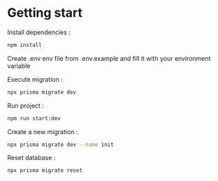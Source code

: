 # Getting start

Install dependencies :

```bash
npm install
```

Create .env env file from .env.example and fill it with your environment variable

Execute migration :

```bash
npx prisma migrate dev
```

Run project :

```bash
npm run start:dev
```

Create a new migration :

```bash
npx prisma migrate dev --name init
```

Reset database :

```bash
npx prisma migrate reset
```
